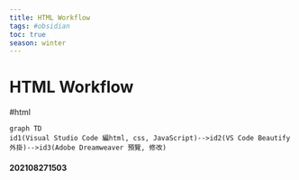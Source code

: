 ```yaml
---
title: HTML Workflow
tags: #obsidian 
toc: true
season: winter
---
```

# HTML Workflow
#html 
```mermaid
graph TD
id1(Visual Studio Code 編html, css, JavaScript)-->id2(VS Code Beautify 外掛)-->id3(Adobe Dreamweaver 預覽, 修改)
```

#### 202108271503